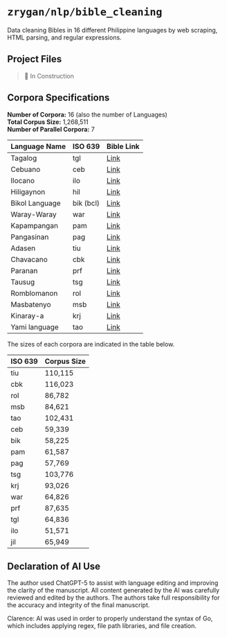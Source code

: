 # `zrygan/nlp/bible_cleaning`

Data cleaning Bibles in 16 different Philippine languages by web scraping,
HTML parsing, and regular expressions.

## Project Files

> 🚧 In Construction

## Corpora Specifications
**Number of Corpora:** 16 (also the number of Languages)  
**Total Corpus Size:** 1,268,511  
**Number of Parallel Corpora:** 7

| Language Name     | ISO 639 | Bible Link |
|------------------|---------|------------|
| Tagalog           | tgl     | [Link](https://www.bible.com/bible/2195/GEN.1.ABTAG01) |
| Cebuano           | ceb     | [Link](https://www.bible.com/bible/562/GEN.1.RCPV) |
| Ilocano           | ilo     | [Link](https://www.bible.com/bible/782/GEN.1.RIPV) |
| Hiligaynon        | hil     | [Link](https://www.bible.com/bible/2190/GEN.1.MBBHIL12) |
| Bikol Language    | bik (bcl) | [Link](https://www.bible.com/versions/890-mbbbik92-marahay-na-bareta-biblia) |
| Waray-Waray       | war     | [Link](https://www.bible.com/bible/2198/GEN.1.MBBSAM) |
| Kapampangan       | pam     | [Link](https://www.bible.com/versions/1141-pmpv-ing-mayap-a-balita-biblia) |
| Pangasinan        | pag     | [Link](https://www.bible.com/bible/2194/GEN.1.MBBPAN83) |
| Adasen            | tiu     | [Link](https://www.bible.com/bible/2812/MAT.1.YBT) |
| Chavacano         | cbk     | [Link](https://www.bible.com/versions/1129-cbknt-el-nuevo-testamento) |
| Paranan           | prf     | [Link](https://www.bible.com/bible/438/MAT.1.PRF) |
| Tausug            | tsg     | [Link](https://www.bible.com/versions/1319-tsg-kitab-inji) |
| Romblomanon       | rol     | [Link](https://www.bible.com/bible/2244/MAT.1.BKR) |
| Masbatenyo        | msb     | [Link](https://www.bible.com/bible/1222/MAT.1.MSB) |
| Kinaray-a         | krj     | [Link](https://www.bible.com/bible/1489/MAT.1.KRJNT) |
| Yami language     | tao     | [Link](https://www.bible.com/bible/2364/MAT.1.SNT) |

The sizes of each corpora are indicated in the table below.

| ISO 639 | Corpus Size |
|---------|------------|
| tiu     | 110,115    |
| cbk     | 116,023    |
| rol     | 86,782     |
| msb     | 84,621     |
| tao     | 102,431    |
| ceb     | 59,339     |
| bik     | 58,225     |
| pam     | 61,587     |
| pag     | 57,769     |
| tsg     | 103,776    |
| krj     | 93,026     |
| war     | 64,826     |
| prf     | 87,635     |
| tgl     | 64,836     |
| ilo     | 51,571     |
| jil     | 65,949     |

## Declaration of AI Use
The author used ChatGPT-5 to assist with language editing and improving 
the clarity of the manuscript. All content generated by the AI was 
carefully reviewed and edited by the authors. The authors take full 
responsibility for the accuracy and integrity of the final manuscript.

Clarence: AI was used in order to properly understand the syntax of Go, which 
includes applying regex, file path libraries, and file creation.

